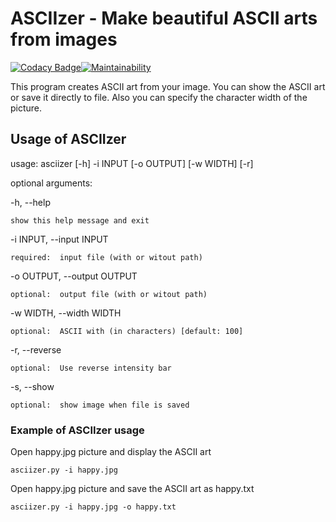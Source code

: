 # ASCIIzer - Make beautiful ASCII arts from images 

[![Codacy Badge](https://api.codacy.com/project/badge/Grade/919cc7fae9f149dda4405d955517665f)](https://www.codacy.com/project/KAMI911/asciizer/dashboard?utm_source=github.com&amp;utm_medium=referral&amp;utm_content=KAMI911/asciizer&amp;utm_campaign=Badge_Grade_Dashboard)[![Maintainability](https://api.codeclimate.com/v1/badges/11940f5ee97d6720b091/maintainability)](https://codeclimate.com/github/KAMI911/asciizer/maintainability)

This program creates ASCII art from your image. You can show the ASCII art or save it directly to file. Also you can specify the character width of the picture.

## Usage of ASCIIzer

usage: asciizer [-h] -i INPUT [-o OUTPUT] [-w WIDTH] [-r]

optional arguments:

  -h, --help

    show this help message and exit

  -i INPUT, --input INPUT

    required:  input file (with or witout path)

  -o OUTPUT, --output OUTPUT

    optional:  output file (with or witout path)

  -w WIDTH, --width WIDTH

    optional:  ASCII with (in characters) [default: 100]

  -r, --reverse

    optional:  Use reverse intensity bar

  -s, --show

    optional:  show image when file is saved

### Example of ASCIIzer usage

Open happy.jpg picture and display the ASCII art

    asciizer.py -i happy.jpg

Open happy.jpg picture and save the ASCII art as happy.txt

    asciizer.py -i happy.jpg -o happy.txt
